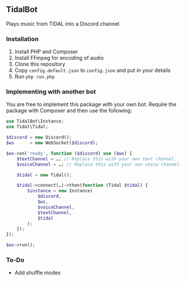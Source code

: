 ## TidalBot

Plays music from TIDAL into a Discord channel.

### Installation

1. Install PHP and Composer
2. Install FFmpeg for encoding of audio
3. Clone this repository
4. Copy `config.default.json` to `config.json` and put in your details
5. Run `php run.php`

### Implementing with another bot

You are free to implement this package with your own bot. Require the package with Composer and then use the following:

```php
use TidalBot\Instance;
use Tidal\Tidal;

$discord = new Discord();
$ws      = new WebSocket($discord);

$ws->on('ready', function ($discord) use ($ws) {
	$textChannel = …; // Replace this with your own text channel.
	$voiceChannel = …; // Replace this with your own voice channel.

	$tidal = new Tidal();

	$tidal->connect(…)->then(function (Tidal $tidal) {
		$instance = new Instance(
			$discord,
			$ws,
			$voiceChannel,
			$textChannel,
			$tidal
		);
	});
});

$ws->run();
```

### To-Do

- Add shuffle modes